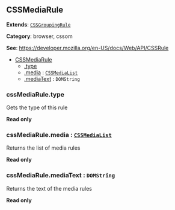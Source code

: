 
<a name="cssmediarule" id="cssmediarule"></a>

## CSSMediaRule

**Extends**: [`CSSGroupingRule`](#cssgroupingrule)

**Category**: browser, cssom

**See**: https://developer.mozilla.org/en-US/docs/Web/API/CSSRule

* [CSSMediaRule](#CSSMediaRule)
    * [.type](#cssmediarule-type)
    * [.media](#CSSMediaRule+media) : [`CSSMediaList`](#cssmedialist)
    * [.mediaText](#cssmediarule-mediatext) : `DOMString`

<a name="cssmediarule-type" id="cssmediarule-type"></a>

### cssMediaRule.type
Gets the type of this rule

**Read only**

<a name="cssmediarule-media" id="cssmediarule-media"></a>

### cssMediaRule.media : [`CSSMediaList`](#cssmedialist)
Returns the list of media rules

**Read only**

<a name="cssmediarule-mediatext" id="cssmediarule-mediatext"></a>

### cssMediaRule.mediaText : `DOMString`
Returns the text of the media rules

**Read only**
